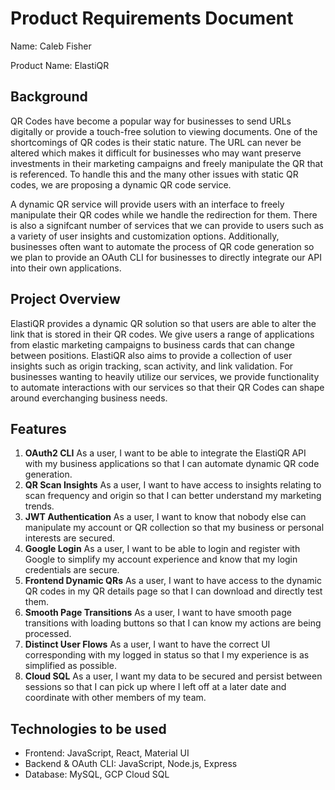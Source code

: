 # Product Requirements Document
Name: Caleb Fisher

Product Name: ElastiQR

## Background
QR Codes have become a popular way for businesses to send URLs digitally or provide a touch-free solution to viewing documents. One of the shortcomings of QR codes is their static nature. The URL can never be altered which makes it difficult for businesses who may want preserve investments in their marketing campaigns and freely manipulate the QR that is referenced. To handle this and the many other issues with static QR codes, we are proposing a dynamic QR code service.

A dynamic QR service will provide users with an interface to freely manipulate their QR codes while we handle the redirection for them. There is also a signifcant number of services that we can provide to users such as a variety of user insights and customization options. Additionally, businesses often want to automate the process of QR code generation so we plan to provide an OAuth CLI for businesses to directly integrate our API into their own applications.

## Project Overview
ElastiQR provides a dynamic QR solution so that users are able to alter the link that is stored in their QR codes. We give users a range of applications from elastic marketing campaigns to business cards that can change between positions. ElastiQR also aims to provide a collection of user insights such as origin tracking, scan activity, and link validation. For businesses wanting to heavily utilize our services, we provide functionality to automate interactions with our services so that their QR Codes can shape around everchanging business needs.

## Features
1. **OAuth2 CLI** As a user, I want to be able to integrate the ElastiQR API with my business applications so that I can automate dynamic QR code generation.
2. **QR Scan Insights** As a user, I want to have access to insights relating to scan frequency and origin so that I can better understand my marketing trends.
3. **JWT Authentication** As a user, I want to know that nobody else can manipulate my account or QR collection so that my business or personal interests are secured.
4. **Google Login** As a user, I want to be able to login and register with Google to simplify my account experience and know that my login credentials are secure.
5. **Frontend Dynamic QRs** As a user, I want to have access to the dynamic QR codes in my QR details page so that I can download and directly test them.
6. **Smooth Page Transitions** As a user, I want to have smooth page transitions with loading buttons so that I can know my actions are being processed.
7. **Distinct User Flows** As a user, I want to have the correct UI corresponding with my logged in status so that I my experience is as simplified as possible.
8. **Cloud SQL** As a user, I want my data to be secured and persist between sessions so that I can pick up where I left off at a later date and coordinate with other members of my team.

## Technologies to be used
- Frontend: JavaScript, React, Material UI
- Backend & OAuth CLI: JavaScript, Node.js, Express
- Database: MySQL, GCP Cloud SQL
